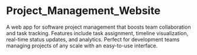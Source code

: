# Project_Management_Website
A web app for software project management that boosts team collaboration and task tracking. Features include task assignment, timeline visualization, real-time status updates, and analytics. Perfect for development teams managing projects of any scale with an easy-to-use interface.
